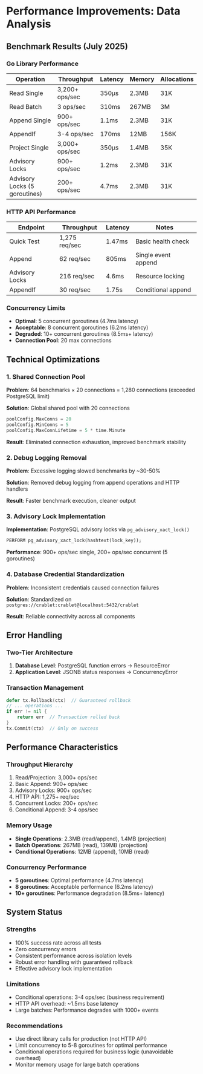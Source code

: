 # Performance Improvements: Data Analysis

## Benchmark Results (July 2025)

### Go Library Performance
| Operation | Throughput | Latency | Memory | Allocations |
|-----------|------------|---------|---------|-------------|
| Read Single | 3,200+ ops/sec | 350μs | 2.3MB | 31K |
| Read Batch | 3 ops/sec | 310ms | 267MB | 3M |
| Append Single | 900+ ops/sec | 1.1ms | 2.3MB | 31K |
| AppendIf | 3-4 ops/sec | 170ms | 12MB | 156K |
| Project Single | 3,000+ ops/sec | 350μs | 1.4MB | 35K |
| Advisory Locks | 900+ ops/sec | 1.2ms | 2.3MB | 31K |
| Advisory Locks (5 goroutines) | 200+ ops/sec | 4.7ms | 2.3MB | 31K |

### HTTP API Performance
| Endpoint | Throughput | Latency | Notes |
|----------|------------|---------|-------|
| Quick Test | 1,275 req/sec | 1.47ms | Basic health check |
| Append | 62 req/sec | 805ms | Single event append |
| Advisory Locks | 216 req/sec | 4.6ms | Resource locking |
| AppendIf | 30 req/sec | 1.75s | Conditional append |

### Concurrency Limits
- **Optimal**: 5 concurrent goroutines (4.7ms latency)
- **Acceptable**: 8 concurrent goroutines (6.2ms latency)  
- **Degraded**: 10+ concurrent goroutines (8.5ms+ latency)
- **Connection Pool**: 20 max connections

## Technical Optimizations

### 1. Shared Connection Pool
**Problem**: 64 benchmarks × 20 connections = 1,280 connections (exceeded PostgreSQL limit)

**Solution**: Global shared pool with 20 connections
```go
poolConfig.MaxConns = 20
poolConfig.MinConns = 5
poolConfig.MaxConnLifetime = 5 * time.Minute
```

**Result**: Eliminated connection exhaustion, improved benchmark stability

### 2. Debug Logging Removal
**Problem**: Excessive logging slowed benchmarks by ~30-50%

**Solution**: Removed debug logging from append operations and HTTP handlers

**Result**: Faster benchmark execution, cleaner output

### 3. Advisory Lock Implementation
**Implementation**: PostgreSQL advisory locks via `pg_advisory_xact_lock()`
```sql
PERFORM pg_advisory_xact_lock(hashtext(lock_key));
```

**Performance**: 900+ ops/sec single, 200+ ops/sec concurrent (5 goroutines)

### 4. Database Credential Standardization
**Problem**: Inconsistent credentials caused connection failures

**Solution**: Standardized on `postgres://crablet:crablet@localhost:5432/crablet`

**Result**: Reliable connectivity across all components

## Error Handling

### Two-Tier Architecture
1. **Database Level**: PostgreSQL function errors → ResourceError
2. **Application Level**: JSONB status responses → ConcurrencyError

### Transaction Management
```go
defer tx.Rollback(ctx)  // Guaranteed rollback
// ... operations ...
if err != nil {
    return err  // Transaction rolled back
}
tx.Commit(ctx)  // Only on success
```

## Performance Characteristics

### Throughput Hierarchy
1. Read/Projection: 3,000+ ops/sec
2. Basic Append: 900+ ops/sec  
3. Advisory Locks: 900+ ops/sec
4. HTTP API: 1,275+ req/sec
5. Concurrent Locks: 200+ ops/sec
6. Conditional Append: 3-4 ops/sec

### Memory Usage
- **Single Operations**: 2.3MB (read/append), 1.4MB (projection)
- **Batch Operations**: 267MB (read), 139MB (projection)
- **Conditional Operations**: 12MB (append), 10MB (read)

### Concurrency Performance
- **5 goroutines**: Optimal performance (4.7ms latency)
- **8 goroutines**: Acceptable performance (6.2ms latency)
- **10+ goroutines**: Performance degradation (8.5ms+ latency)

## System Status

### Strengths
- 100% success rate across all tests
- Zero concurrency errors
- Consistent performance across isolation levels
- Robust error handling with guaranteed rollback
- Effective advisory lock implementation

### Limitations
- Conditional operations: 3-4 ops/sec (business requirement)
- HTTP API overhead: ~1.5ms base latency
- Large batches: Performance degrades with 1000+ events

### Recommendations
- Use direct library calls for production (not HTTP API)
- Limit concurrency to 5-8 goroutines for optimal performance
- Conditional operations required for business logic (unavoidable overhead)
- Monitor memory usage for large batch operations
